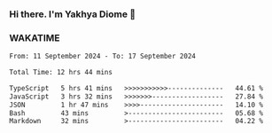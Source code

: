 ### Hi there. I'm Yakhya Diome 👋

### WAKATIME
<!--START_SECTION:waka-->

```txt
From: 11 September 2024 - To: 17 September 2024

Total Time: 12 hrs 44 mins

TypeScript   5 hrs 41 mins   >>>>>>>>>>>--------------   44.61 %
JavaScript   3 hrs 32 mins   >>>>>>>------------------   27.84 %
JSON         1 hr 47 mins    >>>>---------------------   14.10 %
Bash         43 mins         >------------------------   05.68 %
Markdown     32 mins         >------------------------   04.22 %
```

<!--END_SECTION:waka-->
